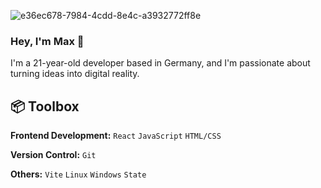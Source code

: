 ![e36ec678-7984-4cdd-8e4c-a3932772ff8e](https://github.com/karuzoXam/karuzoXam/assets/60605508/3a256e20-583a-40d1-aa11-23ebc352408d)
### Hey, I'm Max :wave:
I'm a 21-year-old developer based in Germany, and I'm passionate about turning ideas into digital reality.

## :package: Toolbox
**Frontend Development:** `React` `JavaScript` `HTML/CSS`
<br>

**Version Control:** `Git`
<br>

**Others:** `Vite` `Linux` `Windows` `State`

